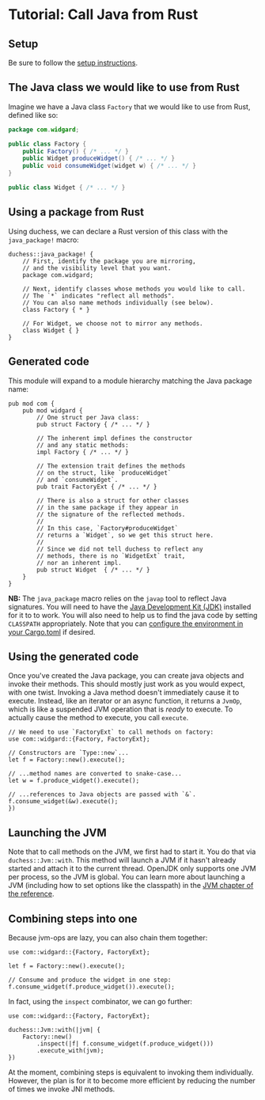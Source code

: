 # Tutorial: Call Java from Rust

## Setup

Be sure to follow the [setup instructions](./setup.md).

## The Java class we would like to use from Rust

Imagine we have a Java class `Factory` that we would like to use from Rust, defined like so:

```java
package com.widgard;

public class Factory {
    public Factory() { /* ... */ }
    public Widget produceWidget() { /* ... */ }
    public void consumeWidget(widget w) { /* ... */ }
}

public class Widget { /* ... */ }
```

## Using a package from Rust

Using duchess, we can declare a Rust version of this class with the `java_package!` macro:

```rust,ignore
duchess::java_package! {
    // First, identify the package you are mirroring,
    // and the visibility level that you want.
    package com.widgard;

    // Next, identify classes whose methods you would like to call. 
    // The `*` indicates "reflect all methods".
    // You can also name methods individually (see below).
    class Factory { * }

    // For Widget, we choose not to mirror any methods.
    class Widget { }
}
```

## Generated code

This module will expand to a module hierarchy matching the Java package name:

```rust,ignore
pub mod com {
    pub mod widgard {
        // One struct per Java class:
        pub struct Factory { /* ... */ }
        
        // The inherent impl defines the constructor
        // and any static methods:
        impl Factory { /* ... */ }

        // The extension trait defines the methods
        // on the struct, like `produceWidget`
        // and `consumeWidget`.
        pub trait FactoryExt { /* ... */ }
        
        // There is also a struct for other classes
        // in the same package if they appear in
        // the signature of the reflected methods. 
        //
        // In this case, `Factory#produceWidget`
        // returns a `Widget`, so we get this struct here.
        //
        // Since we did not tell duchess to reflect any
        // methods, there is no `WidgetExt` trait,
        // nor an inherent impl.
        pub struct Widget  { /* ... */ }
    }
}
```

**NB:** The `java_package` macro relies on the `javap` tool to reflect Java signatures. You will need to have the [Java Development Kit (JDK)](https://openjdk.org/) installed for it to to work. You will also need to help us to find the java code by setting `CLASSPATH` appropriately. Note that you can [configure the environment in your Cargo.toml](https://doc.rust-lang.org/cargo/reference/config.html) if desired.

## Using the generated code

Once you've created the Java package, you can create java objects and invoke their methods. This should mostly just work as you would expect, with one twist. Invoking a Java method doesn't immediately cause it to execute. Instead, like an iterator or an async function, it returns a `JvmOp`, which is like a suspended JVM operation that is *ready* to execute. To actually cause the method to execute, you call `execute`.

```rust,ignore
// We need to use `FactoryExt` to call methods on factory:
use com::widgard::{Factory, FactoryExt};

// Constructors are `Type::new`...
let f = Factory::new().execute();

// ...method names are converted to snake-case...    
let w = f.produce_widget().execute();

// ...references to Java objects are passed with `&`.
f.consume_widget(&w).execute();
})
```

## Launching the JVM

Note that to call methods on the JVM, we first had to start it. You do that via `duchess::Jvm::with`. This method will launch a JVM if it hasn't already started and attach it to the current thread. OpenJDK only supports one JVM per process, so the JVM is global. You can learn more about launching a JVM (including how to set options like the classpath) in the [JVM chapter of the reference](./jvm.md).

## Combining steps into one

Because jvm-ops are lazy, you can also chain them together:

```rust,ignore
use com::widgard::{Factory, FactoryExt};

let f = Factory::new().execute();

// Consume and produce the widget in one step:
f.consume_widget(f.produce_widget()).execute();
```

In fact, using the `inspect` combinator, we can go further:

```rust,ignore
use com::widgard::{Factory, FactoryExt};

duchess::Jvm::with(|jvm| {
    Factory::new()
        .inspect(|f| f.consume_widget(f.produce_widget()))
        .execute_with(jvm);
})
```

At the moment, combining steps is equivalent to invoking them individually. However, the plan is for it to become more efficient by reducing the number of times we invoke JNI methods. 



